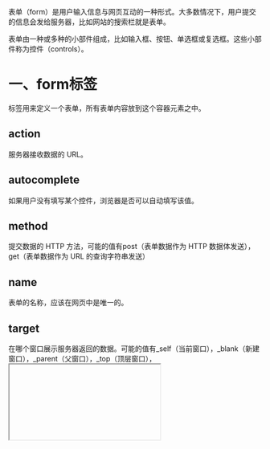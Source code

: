 表单（form）是用户输入信息与网页互动的一种形式。大多数情况下，用户提交的信息会发给服务器，比如网站的搜索栏就是表单。

表单由一种或多种的小部件组成，比如输入框、按钮、单选框或复选框。这些小部件称为控件（controls）。

# 一、form标签

<form>标签用来定义一个表单，所有表单内容放到这个容器元素之中。

## action

服务器接收数据的 URL。

## autocomplete

如果用户没有填写某个控件，浏览器是否可以自动填写该值。

## method

提交数据的 HTTP 方法，可能的值有post（表单数据作为 HTTP 数据体发送），get（表单数据作为 URL 的查询字符串发送）

## name

表单的名称，应该在网页中是唯一的。

## target

在哪个窗口展示服务器返回的数据。可能的值有_self（当前窗口），_blank（新建窗口），_parent（父窗口），_top（顶层窗口），<iframe>标签的name属性（即表单返回结果展示在<iframe>窗口）。

## enctype

当method属性等于post时，该属性指定提交给服务器的 MIME 类型。可能的值为application/x-www-form-urlencoded（默认值），multipart/form-data（文件上传的情况），text/plain。

### application/x-www-form-urlencoded

application/x-www-form-urlencoded是默认类型，控件名和控件值都要转义。控件名和控件值之间用=分隔。控件按照出现顺序排列，控件之间用&分隔。

### multipart/form-data

multipart/form-data主要用于文件上传。这个类型上传大文件时，会将文件分成多块传送，每一块的 HTTP 头信息都有Content-Disposition属性，值为form-data，以及一个name属性，值为控件名。

```html
<form action="https://example.com/api"
      enctype="multipart/form-data"
      method="post">
  用户名：<input type="text" name="submit-name"><br>
  文件：<input type="file" name="files"><br>
  <input type="submit" value="上传"> <input type="reset" value="清除">
</form>
```

# 二、fieldset、legend

<fieldset>标签是一个块级容器标签，表示控件的集合，用于将一组相关控件组合成一组。

<legend>标签用来设置<fieldset>控件组的标题，通常是<fieldset>内部的第一个元素，会嵌入显示在控件组的上边框里面。

```html
<fieldset>
  <legend>学生情况登记</legend>
  <p>年龄：<input type="text" name="age"></p>
  <p>性别：<input type="text" name="gender"></p>
</fieldset>
```

# 三、input

<input>标签是一个行内元素，用来接收用户的输入。它是一个单独使用的标签，没有结束标志。

它有多种类型，取决于type属性的值，默认值是text，表示一个输入框。以下是input一些公用属性。

- autofocus：布尔属性，是否在页面加载时自动获得焦点。
- disabled：布尔属性，是否禁用该控件。一旦设置，该控件将变灰，用户可以看到，但是无法操作。
- form：关联表单的id属性。设置了该属性后，控件可以放置在页面的任何位置，否则只能放在<form>内部。
- name：控件的名称，主要用于向服务器提交数据时，控件键值对的键名。注意，只有设置了name属性的控件，才会向服务器提交，不设置就不会提交。
- readonly：布尔属性，是否为只读。
- required：布尔属性，是否为必填。
- type：控件类型，详见下文。
- value：控件的值。

## 类型

### text

type="text"是普通的文本输入框，用来输入单行文本。

- maxlength：可以输入的最大字符数，值为一个非负整数。
- minlength：可以输入的最小字符数，值为一个非负整数，且必须小于maxlength。
- placeholder：输入字段为空时，用于提示的示例值。只要用户没有任何字符，该提示就会出现，否则会消失。
- pattern：用户输入必须匹配的正则表达式，比如要求用户输入4个～8个英文字符，可以写成pattern="[a-z]{4,8}"。如果用户输入不符合要求，浏览器会弹出提示，不会提交表单。
- readonly：布尔属性，表示该输入框是只读的，用户只能看，不能输入。
- size：表示输入框的显示长度有多少个字符宽，它的值是一个正整数，默认等于20。超过这个数字的字符，必须移动光标才能看到。

### search

type="search"是一个用于搜索的文本输入框，基本等同于type="text"。某些浏览器会在输入的时候，在输入框的尾部显示一个删除按钮，点击就会删除所有输入，让用户从头开始输入。

### button

type="button"是没有默认行为的按钮，通常脚本指定click事件的监听函数来使用。

建议尽量不使用这个类型，而使用<button>标签代替，一则语义更清晰，二则<button>标签内部可以插入图片或其他 HTML 代码。

### submit

type="submit"是表单的提交按钮。用户点击这个按钮，就会把表单提交给服务器。

该类型有以下配套属性，用来覆盖<form>标签的相应设置。

- formaction：提交表单数据的服务器 URL。
- formenctype：表单数据的编码类型。
- formmethod：提交表单使用的 HTTP 方法（get或post）。
- formnovalidate：一个布尔值，表示数据提交给服务器之前，是否要忽略表单验证。
- formtarget：收到服务器返回的数据后，在哪一个窗口显示。

### image

type="image"表示将一个图像文件作为提交按钮，行为和用法与type="submit"完全一致。

该类型有以下配套属性。

- alt：图像无法加载时显示的替代字符串。
- src：加载的图像 URL。
- height：图像的显示高度，单位为像素。
- width：图像的显示宽度，单位为像素。

用户点击图像按钮提交时，会额外提交两个参数x和y到服务器，表示鼠标的点击位置，比如x=52&y=55。x是横坐标，y是纵坐标，都以图像左上角作为原点(0, 0)。如果图像按钮设置了name属性，比如name="position"，那么将以该值作为坐标的前缀，比如position.x=52&position.y=55。这个功能通常用来地图类型的操作，让服务器知道用户点击了地图的哪个部分。

### reset

type="reset"是一个重置按钮，用户点击以后，所有表格控件重置为初始值。

这个控件用处不大，用户点错了还会使得所有已经输入的值都被重置，建议不要使用。

### checkbox

type="checkbox"是复选框，允许选择或取消选择该选项。

多个相关的复选框，可以放在<fieldset>里面。

checked属性表示默认选中。

如果用户同时选中两个复选框，提交的时候就会有两个name属性。

```html
<fieldset>
  <legend>你的兴趣</legend>
  <div>
    <input type="checkbox" id="coding" name="interest" value="coding">
    <label for="coding">编码</label>
  </div>
  <div>
    <input type="checkbox" id="music" name="interest" value="music">
    <label for="music">音乐</label>
  </div>
</fieldset>
```

### radio

type="radio"是单选框，表示一组选择之中，只能选中一项。

该类型的配套属性如下。

- checked：布尔属性，表示是否默认选中当前项。
- value：用户选中该项时，提交到服务器的值，默认为on。

### **email**

type="email"是一个只能输入电子邮箱的文本输入框。表单提交之前，浏览器会自动验证是否符合电子邮箱的格式，如果不符合就会显示提示，无法提交到服务器。

该类型有一个multiple的布尔属性，一旦设置，就表示该输入框可以输入多个逗号分隔的电子邮箱。如果同时设置了multiple属性和required属性，零个电子邮箱是允许的，也就是该输入框允许为空。

配套属性同text。

### password

type="password"是一个密码输入框。用户的输入会被遮挡，字符通常显示星号（*）或点（·）。

配套属性同text。

### **file**

type="file"是一个文件选择框，允许用户选择一个或多个文件，常用于文件上传功能。

该类型有以下属性。

- accept：允许选择的文件类型，使用逗号分隔，可以使用 MIME 类型（比如image/jpeg），也可以使用后缀名（比如.doc），还可以使用audio/*（任何音频文件）、video/*（任何视频文件）、image/*（任何图像文件）等表示法。
- capture：用于捕获图像或视频数据的源，可能的值有user（面向用户的摄像头或麦克风），environment（外接的摄像头或麦克风）。
- multiple：布尔属性，是否允许用户选择多个文件。

### **hidden**

type="hidden"是一个不显示在页面的控件，用户无法输入它的值，主要用来向服务器传递一些隐藏信息。

比如，CSRF 攻击会伪造表单数据，那么使用这个控件，可以为每个表单生成一个独一无二的隐藏编号，防止伪造表单提交。

### number

type="number"是一个数字输入框，只能输入数字。浏览器通常会在输入框的最右侧，显示一个可以点击的上下箭头，点击向上箭头，数字会递增，点击向下箭头，数字会递减。

该类型可以接受任何数值，包括小数和整数。可以通过step属性，限定只接受整数。

- max：允许输入的最大数值。
- min：允许输入的最小数值。
- placeholder：用户输入为空时，显示的示例值。
- readonly：布尔属性，表示该控件是否为只读。
- step：点击向上和向下箭头时，数值每次递减的步长值。如果用户输入的值，不符合步长值的设定，浏览器会自动四舍五入到最近似的值。默认的步长值是1，如果初始的value属性设为1.5，那么点击向上箭头得到2.5，点击向下箭头得到0.5。

### range

type="range"是一个滑块，用户拖动滑块，选择给定范围之中的一个数值。

```html
<input type="range" id="start" name="volume"
         min="0" max="11">
```

因为拖动产生的值是不精确的，如果需要精确数值，不建议使用这个控件。

### tel

type="tel"是一个只能输入电话号码的输入框。由于全世界的电话号码格式都不相同，因此浏览器没有默认的验证模式，大多数时候需要自定义验证。

### color

type="color"是一个选择颜色的控件，它的值一律都是#rrggbb格式。

### date

type="date"是一个只能输入日期的输入框，用户可以输入年月日，但是不能输入时分秒。输入格式是YYYY-MM-DD。

### time

type="time"是一个只能输入时间的输入框，可以输入时分秒，不能输入年月日。日期格式是24小时制的hh:mm，如果包括秒数，格式则是hh:mm:ss。日期选择器的形式则随浏览器不同而不同。



# 四、select、option

<select>标签用于生成一个下拉菜单。

<option>有一个布尔属性selected，一旦设置，就表示该项是默认选中的菜单项。

- autofocus：布尔属性，页面加载时是否自动获得焦点。
- disabled：布尔属性，是否禁用当前控件。
- form：关联表单的id属性。
- multiple：布尔属性，是否可以选择多个菜单项。默认情况下，只能选择一项。一旦设置，多数浏览器会显示一个滚动列表框。用户可能需要按住Shift或其他功能键，选中多项。
- name：控件名。
- required：布尔属性，是否为必填控件。
- size：设置了multiple属性时，页面显示时一次可见的行数，其他行需要滚动查看。

<option>标签用在<select>里面，表示一个菜单项

- disabled：布尔属性，是否禁用该项。
- label：该项的说明。如果省略，则等于该项的文本内容。
- selected：布尔属性，是否为默认值。显然，一组菜单中，只能有一个菜单项设置该属性。
- value：该项提交到服务器的值。如果省略，则等于该项的文本内容。

# 五、textarea

<textarea>是一个块级元素，用来生成多行的文本框。

除了与type属性为text的属性一致外，还有如下属性：

- cols：文本框的宽度，单位为字符，默认值为20。
- rows：文本框的高度，单位为行。

# 六、button

<button>标签会生成一个可以点击的按钮，没有默认行为，通常需要用type属性或脚本指定按钮的功能。

# 七、datalist

<datalist>标签是一个容器标签，用于为指定控件提供一组相关数据，通常用于生成输入提示。它的内部使用<option>，生成每个菜单项。

```html
<label for="ice-cream-choice">冰淇淋：</label>
<input type="text" list="ice-cream-flavors" id="ice-cream-choice" name="ice-cream-choice">

<datalist id="ice-cream-flavors">
  <option value="巧克力">
  <option value="椰子">
  <option value="薄荷">
  <option value="草莓">
  <option value="香草">
</datalist>
```

<option>标签还可以加入label属性，作为说明文字。Chrome 浏览器会将其显示在value的下一行。

```html
<datalist id="ide">
  <option value="Brackets" label="by Adobe">
  <option value="Coda" label="by Panic">
</datalist>
```

该标签兼容性奇差，慎用！！！

# 八、output

<output>标签是一个行内元素，用于显示用户操作的结果。

```html
<input type="number" name="a" value="10"> +
<input type="number" name="b" value="10"> =
<output name="result">20</output>
```
